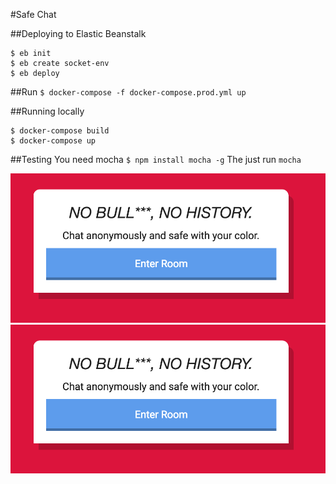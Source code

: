 #Safe Chat

##Deploying to Elastic Beanstalk

```
$ eb init
$ eb create socket-env
$ eb deploy
```

##Run
`$ docker-compose -f docker-compose.prod.yml up`

##Running locally

```
$ docker-compose build
$ docker-compose up
```

##Testing
You need mocha `$ npm install mocha -g`
The just run `mocha`

![preview 1](https://raw.githubusercontent.com/hasantayyar/safechat/master/assets/images/preview-1.png)
![preview 2](https://raw.githubusercontent.com/hasantayyar/safechat/master/assets/images/preview-1.png)

